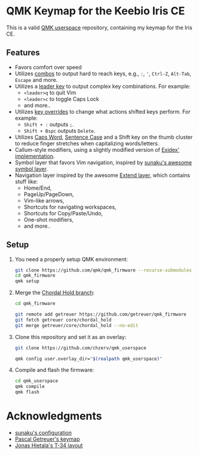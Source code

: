 # QMK Keymap for the Keebio Iris CE

This is a valid [QMK userspace](https://docs.qmk.fm/newbs_external_userspace) repository, containing my keymap for the Iris CE.

## Features

-   Favors comfort over speed
-   Utilizes [combos](https://docs.qmk.fm/features/combo) to output hard to reach keys, e.g., `:`, `'`, `Ctrl-Z`, `Alt-Tab`, `Escape` and more.
-   Utilizes a [leader key](https://docs.qmk.fm/features/leader_key) to output complex key combinations. For example:
    -   `<leader>q` to quit Vim
    -   `<leader>c` to toggle Caps Lock
    -   and more..
-   Utilizes [key overrides](https://docs.qmk.fm/features/key_overrides) to change what actions shifted keys perform. For example:
    -   `Shift + :` outputs `;`.
    -   `Shift + Bspc` outputs `Delete`.
-   Utilizes [Caps Word](https://docs.qmk.fm/features/caps_word), [Sentence Case](https://getreuer.info/posts/keyboards/sentence-case/index.html) and a Shift key on the thumb cluster to reduce finger stretches when capitalizing words/letters.
-   Callum-style modifiers, using a slightly modified version of [Exidex' implementation](https://www.reddit.com/r/ErgoMechKeyboards/comments/1ghemwu/timeless_home_row_mods_focused_on_convenient/).
-   Symbol layer that favors Vim navigation, inspired by [sunaku's awesome symbol layer](https://sunaku.github.io/moergo-glove80-keyboard.html#symbol-layer).
-   Navigation layer inspired by the awesome [Extend layer](https://dreymar.colemak.org/layers-extend.html), which contains stuff like:
    -   Home/End,
    -   PageUp/PageDown,
    -   Vim-like arrows,
    -   Shortcuts for navigating workspaces,
    -   Shortcuts for Copy/Paste/Undo,
    -   One-shot modifiers,
    -   and more..

## Setup

1. You need a properly setup QMK environment:

    ```bash
    git clone https://github.com/qmk/qmk_firmware --recurse-submodules --shallow-submodules
    cd qmk_firmware
    qmk setup
    ```

2. Merge the [Chordal Hold branch](https://github.com/qmk/qmk_firmware/pull/24560):

    ```bash
    cd qmk_firmware

    git remote add getreuer https://github.com/getreuer/qmk_firmware
    git fetch getreuer core/chordal_hold
    git merge getreuer/core/chordal_hold --no-edit
    ```

3. Clone this repository and set it as an overlay:

    ```bash
    git clone https://github.com/chzerv/qmk_userspace

    qmk config user.overlay_dir="$(realpath qmk_userspace)"
    ```

4. Compile and flash the firmware:

    ```bash
    cd qmk_userspace
    qmk compile
    qmk flash
    ```

# Acknowledgments

-   [sunaku's configuration](https://sunaku.github.io/moergo-glove80-keyboard.html)
-   [Pascal Getreuer's keymap](https://github.com/getreuer/qmk-keymap)
-   [Jonas Hietala's T-34 layout](https://www.jonashietala.se/blog/2021/06/03/the-t-34-keyboard-layout/)
